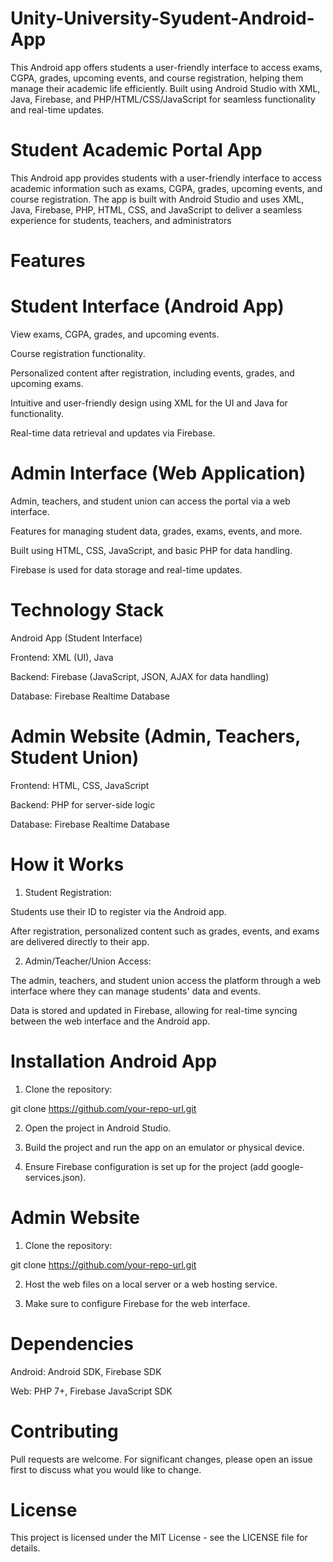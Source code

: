 # Unity-University-Syudent-Android-App
This Android app offers students a user-friendly interface to access exams, CGPA, grades, upcoming events, and course registration, helping them manage their academic life efficiently. Built using Android Studio with XML, Java, Firebase, and PHP/HTML/CSS/JavaScript for seamless functionality and real-time updates.


# Student Academic Portal App

This Android app provides students with a user-friendly interface to access academic information such as exams, CGPA, grades, upcoming events, and course registration. The app is built with Android Studio and uses XML, Java, Firebase, PHP, HTML, CSS, and JavaScript to deliver a seamless experience for students, teachers, and administrators

# Features

# Student Interface (Android App)

View exams, CGPA, grades, and upcoming events.

Course registration functionality.

Personalized content after registration, including events, grades, and upcoming exams.

Intuitive and user-friendly design using XML for the UI and Java for functionality.

Real-time data retrieval and updates via Firebase.

# Admin Interface (Web Application)

Admin, teachers, and student union can access the portal via a web interface.

Features for managing student data, grades, exams, events, and more.

Built using HTML, CSS, JavaScript, and basic PHP for data handling.

Firebase is used for data storage and real-time updates.


# Technology Stack

Android App (Student Interface)

Frontend: XML (UI), Java

Backend: Firebase (JavaScript, JSON, AJAX for data handling)

Database: Firebase Realtime Database

# Admin Website (Admin, Teachers, Student Union)

Frontend: HTML, CSS, JavaScript

Backend: PHP for server-side logic

Database: Firebase Realtime Database


# How it Works

1. Student Registration:

Students use their ID to register via the Android app.

After registration, personalized content such as grades, events, and exams are delivered directly to their app.



2. Admin/Teacher/Union Access:

The admin, teachers, and student union access the platform through a web interface where they can manage students' data and events.

Data is stored and updated in Firebase, allowing for real-time syncing between the web interface and the Android app.

# Installation Android App

1. Clone the repository:

git clone https://github.com/your-repo-url.git


2. Open the project in Android Studio.


3. Build the project and run the app on an emulator or physical device.


4. Ensure Firebase configuration is set up for the project (add google-services.json).

# Admin Website

1. Clone the repository:

git clone https://github.com/your-repo-url.git


2. Host the web files on a local server or a web hosting service.


3. Make sure to configure Firebase for the web interface.

# Dependencies

Android: Android SDK, Firebase SDK

Web: PHP 7+, Firebase JavaScript SDK


# Contributing

Pull requests are welcome. For significant changes, please open an issue first to discuss what you would like to change.

# License

This project is licensed under the MIT License - see the LICENSE file for details.




